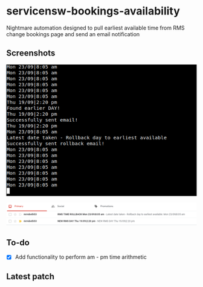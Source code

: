 # servicensw-bookings-availability
Nightmare automation designed to pull earliest available time from RMS change bookings page and send an email notification
## Screenshots
![Console log](https://github.com/FaizanH/servicensw-bookings-availability/blob/master/screenshots/days.PNG)

![Email notification](https://github.com/FaizanH/servicensw-bookings-availability/blob/master/screenshots/email.PNG)

## To-do
- [x] Add functionality to perform am - pm time arithmetic

## Latest patch
